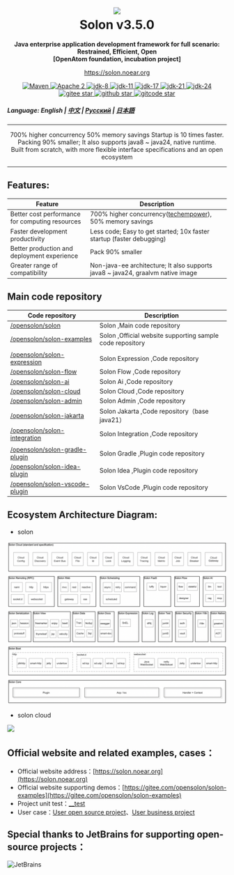 <h1 align="center" style="text-align:center;">
<img src="solon_icon.png" width="128" />
<br />
Solon v3.5.0
</h1>
<p align="center">
	<strong>Java enterprise application development framework for full scenario: Restrained, Efficient, Open</strong>
    <br/>
    <strong>[OpenAtom foundation, incubation project]</strong>
</p>
<p align="center">
	<a href="https://solon.noear.org/">https://solon.noear.org</a>
</p>

<p align="center">
    <a target="_blank" href="https://central.sonatype.com/search?q=org.noear%3Asolon-parent">
        <img src="https://img.shields.io/maven-central/v/org.noear/solon.svg?label=Maven%20Central" alt="Maven" />
    </a>
    <a target="_blank" href="LICENSE">
		<img src="https://img.shields.io/:License-Apache2-blue.svg" alt="Apache 2" />
	</a>
    <a target="_blank" href="https://www.oracle.com/java/technologies/javase/javase-jdk8-downloads.html">
		<img src="https://img.shields.io/badge/JDK-8-green.svg" alt="jdk-8" />
	</a>
    <a target="_blank" href="https://www.oracle.com/java/technologies/javase/jdk11-archive-downloads.html">
		<img src="https://img.shields.io/badge/JDK-11-green.svg" alt="jdk-11" />
	</a>
    <a target="_blank" href="https://www.oracle.com/java/technologies/javase/jdk17-archive-downloads.html">
		<img src="https://img.shields.io/badge/JDK-17-green.svg" alt="jdk-17" />
	</a>
    <a target="_blank" href="https://www.oracle.com/java/technologies/javase/jdk21-archive-downloads.html">
		<img src="https://img.shields.io/badge/JDK-21-green.svg" alt="jdk-21" />
	</a>
    <a target="_blank" href="https://www.oracle.com/java/technologies/javase/jdk24-archive-downloads.html">
		<img src="https://img.shields.io/badge/JDK-24-green.svg" alt="jdk-24" />
	</a>
    <br />
    <a target="_blank" href='https://gitee.com/opensolon/solon/stargazers'>
		<img src='https://gitee.com/opensolon/solon/badge/star.svg' alt='gitee star'/>
	</a>
    <a target="_blank" href='https://github.com/opensolon/solon/stargazers'>
		<img src="https://img.shields.io/github/stars/opensolon/solon.svg?style=flat&logo=github" alt="github star"/>
	</a>
    <a target="_blank" href='https://gitcode.com/opensolon/solon/stargazers'>
		<img src='https://gitcode.com/opensolon/solon/star/badge.svg' alt='gitcode star'/>
	</a>
</p>


##### Language: English | [中文](README_CN.md) | [Русский](README_RU.md) | [日本語](README_JP.md)

<hr />

<p align="center">
700% higher concurrency 50% memory savings Startup is 10 times faster. Packing 90% smaller; It also supports java8 ~ java24, native runtime.
<br/>
Built from scratch, with more flexible interface specifications and an open ecosystem
</p>

<hr />

## Features:

| Feature                                           | Description                                                                                                                               | 
|---------------------------------------------------|-------------------------------------------------------------------------------------------------------------------------------------------| 
| Better cost performance for computing resources   | 700% higher concurrency([techempower](https://www.techempower.com/benchmarks/#hw=ph&test=plaintext&section=data-r23)), 50% memory savings |
| Faster development productivity                   | Less code; Easy to get started; 10x faster startup (faster debugging)                                                                     |
| Better production and deployment experience       | Pack 90% smaller                                                                                                                          |
| Greater range of compatibility                    | Non-java-ee architecture; It also supports java8 ~ java24, graalvm native image                                                           |


## Main code repository


| Code repository                                                   | Description                                               | 
|-------------------------------------------------------------------|-----------------------------------------------------------| 
| [/opensolon/solon](../../../../opensolon/solon)                   | Solon ,Main code repository                               | 
| [/opensolon/solon-examples](../../../../opensolon/solon-examples) | Solon ,Official website supporting sample code repository |
|                                                                   |                                                           |
| [/opensolon/solon-expression](../../../../opensolon/solon-expression)                    | Solon Expression ,Code repository                         | 
| [/opensolon/solon-flow](../../../../opensolon/solon-flow)                    | Solon Flow ,Code repository                               | 
| [/opensolon/solon-ai](../../../../opensolon/solon-ai)                        | Solon Ai ,Code repository                                 |
| [/opensolon/solon-cloud](../../../../opensolon/solon-cloud)                  | Solon Cloud ,Code repository                              | 
| [/opensolon/solon-admin](../../../../opensolon/solon-admin)                  | Solon Admin ,Code repository                              | 
| [/opensolon/solon-jakarta](../../../../opensolon/solon-jakarta)              | Solon Jakarta ,Code repository（base java21）               | 
| [/opensolon/solon-integration](../../../../opensolon/solon-integration)      | Solon Integration ,Code repository                        | 
|                                                                   |                                                           |
| [/opensolon/solon-gradle-plugin](../../../../opensolon/solon-gradle-plugin)  | Solon Gradle ,Plugin code repository                      | 
| [/opensolon/solon-idea-plugin](../../../../opensolon/solon-idea-plugin)      | Solon Idea ,Plugin code repository                        | 
| [/opensolon/solon-vscode-plugin](../../../../opensolon/solon-vscode-plugin)  | Solon VsCode ,Plugin code repository                      | 


## Ecosystem Architecture Diagram:

* solon

<img src="solon_schema.png" width="700" />

* solon cloud

<img src="solon_cloud_schema.png" width="700" />

## Official website and related examples, cases：

* Official website address：[https://solon.noear.org](https://solon.noear.org)
* Official website supporting demos：[https://gitee.com/opensolon/solon-examples](https://gitee.com/opensolon/solon-examples)
* Project unit test：[__test](./__test/)
* User case：[User open source project](https://solon.noear.org/article/555)、[User business project](https://solon.noear.org/article/cases)

## Special thanks to JetBrains for supporting open-source projects：

<a href="https://jb.gg/OpenSourceSupport">
  <img src="https://user-images.githubusercontent.com/8643542/160519107-199319dc-e1cf-4079-94b7-01b6b8d23aa6.png" align="left" height="100" width="100"  alt="JetBrains">
</a>

